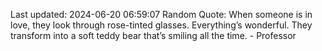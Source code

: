 Last updated: 2024-06-20 06:59:07
Random Quote: When someone is in love, they look through rose-tinted glasses. Everything’s wonderful. They transform into a soft teddy bear that’s smiling all the time. - Professor